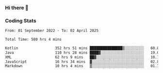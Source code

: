 ### Hi there 👋

<!--
**Girrafeec/girrafeec** is a ✨ _special_ ✨ repository because its `README.md` (this file) appears on your GitHub profile.

Here are some ideas to get you started:

- 🔭 I’m currently working on ...
- 🌱 I’m currently learning ...
- 👯 I’m looking to collaborate on ...
- 🤔 I’m looking for help with ...
- 💬 Ask me about ...
- 📫 How to reach me: ...
- 😄 Pronouns: ...
- ⚡ Fun fact: ...
-->

### Coding Stats
<!--START_SECTION:waka-->

```txt
From: 01 September 2022 - To: 02 April 2025

Total Time: 580 hrs 4 mins

Kotlin                 352 hrs 51 mins ███████████████▒░░░░░░░░░   60.83 %
Java                   110 hrs 28 mins ████▓░░░░░░░░░░░░░░░░░░░░   19.04 %
XML                    62 hrs 9 mins   ██▓░░░░░░░░░░░░░░░░░░░░░░   10.71 %
JavaScript             16 hrs 34 mins  ▓░░░░░░░░░░░░░░░░░░░░░░░░   02.86 %
Markdown               10 hrs 4 mins   ▒░░░░░░░░░░░░░░░░░░░░░░░░   01.74 %
```

<!--END_SECTION:waka-->
